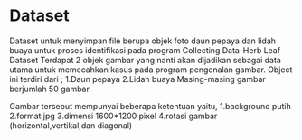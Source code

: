 # Dataset
Dataset untuk menyimpan file berupa objek  foto daun pepaya dan lidah buaya untuk proses identifikasi pada program 
Collecting Data-Herb Leaf Dataset
Terdapat 2 objek gambar yang nanti akan dijadikan sebagai data utama untuk memecahkan kasus pada program pengenalan gambar.
Object ini terdiri dari ;
1.Daun pepaya
2.Lidah buaya
Masing-masing gambar berjumlah 50 gambar.

Gambar tersebut mempunyai beberapa ketentuan yaitu,
1.background putih
2.format jpg
3.dimensi 1600*1200 pixel
4.rotasi gambar (horizontal,vertikal,dan diagonal)
